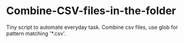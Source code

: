 # Combine-CSV-files-in-the-folder
Tiny script to automate everyday task. Combine csv files, use glob for pattern matching '*.csv'.
